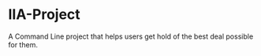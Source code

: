 # IIA-Project
A Command Line project that helps users get hold of the best deal possible for them. 
